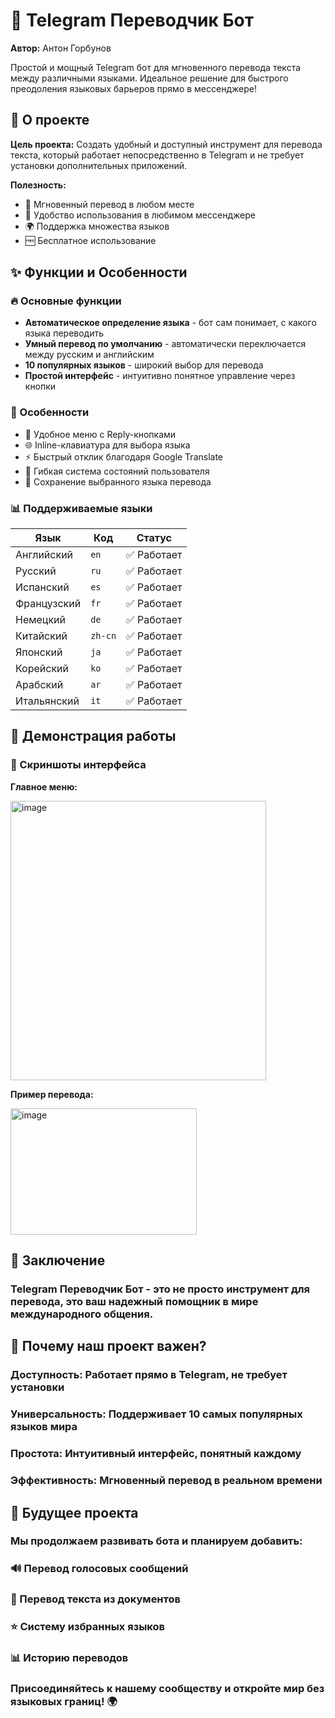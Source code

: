 # 🤖 Telegram Переводчик Бот

**Автор:** Антон Горбунов

Простой и мощный Telegram бот для мгновенного перевода текста между различными языками. Идеальное решение для быстрого преодоления языковых барьеров прямо в мессенджере!

## 🎯 О проекте

**Цель проекта:** Создать удобный и доступный инструмент для перевода текста, который работает непосредственно в Telegram и не требует установки дополнительных приложений.

**Полезность:**
- 🚀 Мгновенный перевод в любом месте
- 💬 Удобство использования в любимом мессенджере
- 🌍 Поддержка множества языков
- 🆓 Бесплатное использование

## ✨ Функции и Особенности

### 🔥 Основные функции
- **Автоматическое определение языка** - бот сам понимает, с какого языка переводить
- **Умный перевод по умолчанию** - автоматически переключается между русским и английским
- **10 популярных языков** - широкий выбор для перевода
- **Простой интерфейс** - интуитивно понятное управление через кнопки

### 🎨 Особенности
- 📱 Удобное меню с Reply-кнопками
- 🌐 Inline-клавиатура для выбора языка
- ⚡ Быстрый отклик благодаря Google Translate
- 🔄 Гибкая система состояний пользователя
- 💾 Сохранение выбранного языка перевода

### 📊 Поддерживаемые языки
| Язык | Код | Статус |
|------|-----|--------|
| Английский | `en` | ✅ Работает |
| Русский | `ru` | ✅ Работает |
| Испанский | `es` | ✅ Работает |
| Французский | `fr` | ✅ Работает |
| Немецкий | `de` | ✅ Работает |
| Китайский | `zh-cn` | ✅ Работает |
| Японский | `ja` | ✅ Работает |
| Корейский | `ko` | ✅ Работает |
| Арабский | `ar` | ✅ Работает |
| Итальянский | `it` | ✅ Работает |

## 🎥 Демонстрация работы

### 📸 Скриншоты интерфейса

**Главное меню:**

<img width="409" height="447" alt="image" src="https://github.com/user-attachments/assets/8e51803e-9964-4dd3-832e-591b2cdb6d59" />

**Пример перевода:**

<img width="298" height="202" alt="image" src="https://github.com/user-attachments/assets/cc4ee262-2be1-4128-9404-5dde1f83b143" />

## 🎯 Заключение
### Telegram Переводчик Бот - это не просто инструмент для перевода, это ваш надежный помощник в мире международного общения.

## 🌟 Почему наш проект важен?
### Доступность: Работает прямо в Telegram, не требует установки

### Универсальность: Поддерживает 10 самых популярных языков мира

### Простота: Интуитивный интерфейс, понятный каждому

### Эффективность: Мгновенный перевод в реальном времени

## 🚀 Будущее проекта
### Мы продолжаем развивать бота и планируем добавить:

### 🔊 Перевод голосовых сообщений

### 📁 Перевод текста из документов

### ⭐ Систему избранных языков

### 📊 Историю переводов

### Присоединяйтесь к нашему сообществу и откройте мир без языковых границ! 🌍
